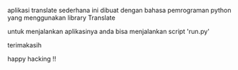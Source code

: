 aplikasi translate sederhana ini dibuat dengan bahasa pemrograman python
yang menggunakan library Translate

untuk menjalankan aplikasinya anda bisa menjalankan script 'run.py'

terimakasih 

happy hacking !!
